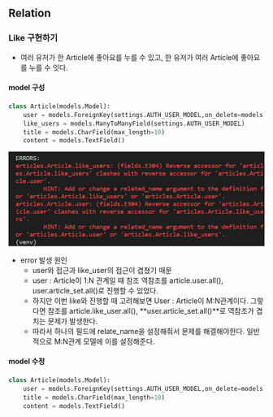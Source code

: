 ## Relation

### Like 구현하기

- 여러 유저가 한 Article에 좋아요를 누를 수 있고, 한 유저가 여러 Article에 좋아요를 누를 수 잇다.

#### model 구성

```python
class Article(models.Model):
    user = models.ForeignKey(settings.AUTH_USER_MODEL,on_delete=models.CASCADE)
    like_users = models.ManyToManyField(settings.AUTH_USER_MODEL)
    title = models.CharField(max_length=10)
    content = models.TextField()
```

![error](django_relation.assets/error.PNG)

- error 발생 원인
  - user와 접근과 like_user의 접근이 겹쳤기 때문
  - user : Article이 1:N 관계일 때 참조 역참조를 article.user.all(), user.article_set.all()로 진행할 수 있었다.
  - 하지만 이번 like와 진행할 때 고려해보면 User : Article이 M:N관계이다. 그렇다면 참조를 article.like_user.all(),  **user.article_set.all()**로 역참조가 겹치는 문제가 발생한다.
  - 따라서 하나의 필드에 relate_name을 설정해줘서 문제를 해결해야한다. 일반적으로 M:N관계 모델에 이를 설정해준다. 

#### model 수정

```python
class Article(models.Model):
    user = models.ForeignKey(settings.AUTH_USER_MODEL,on_delete=models.CASCADE) like_users=models.ManyToManyField(settings.AUTH_USER_MODEL,related_name='like_articles')
    title = models.CharField(max_length=10)
    content = models.TextField()
```


